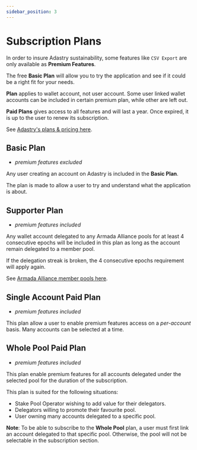 ```yaml
---
sidebar_position: 3
---
```


# Subscription Plans

In order to insure Adastry sustainability, some features like `CSV Export` are only available as **Premium Features**.

The free **Basic Plan** will allow you to try the application and see if it could be a right fit for your needs.

**Plan** applies to wallet account, not user account. Some user linked wallet accounts can be included in certain
premium plan, while other are left out.

**Paid Plans** gives access to all features and will last a year.
Once expired, it is up to the user to renew its subscription.

See [Adastry's plans & pricing here](https://adastry.io/pricing).

## Basic Plan

- *premium features excluded*

Any user creating an account on Adastry is included in the **Basic Plan**.

The plan is made to allow a user to try and understand what the application is about.

## Supporter Plan

- *premium features included*

Any wallet account delegated to any Armada Alliance pools for at least 4 consecutive epochs will be included
in this plan as long as the account remain delegated to a member pool.

If the delegation streak is broken, the 4 consecutive epochs requirement will apply again.

See [Armada Alliance member pools here](https://armada-alliance.com/stake-pools).

## Single Account Paid Plan

- *premium features included*

This plan allow a user to enable premium features access on a *per-account* basis.
Many accounts can be selected at a time.

## Whole Pool Paid Plan

- *premium features included*

This plan enable premium features for all accounts delegated under the selected pool for the duration
of the subscription.

This plan is suited for the following situations:

- Stake Pool Operator wishing to add value for their delegators.
- Delegators willing to promote their favourite pool.
- User owning many accounts delegated to a specific pool.

**Note**: To be able to subscribe to the **Whole Pool** plan, a user must first link an account delegated
to that specific pool. Otherwise, the pool will not be selectable in the subscription section.
